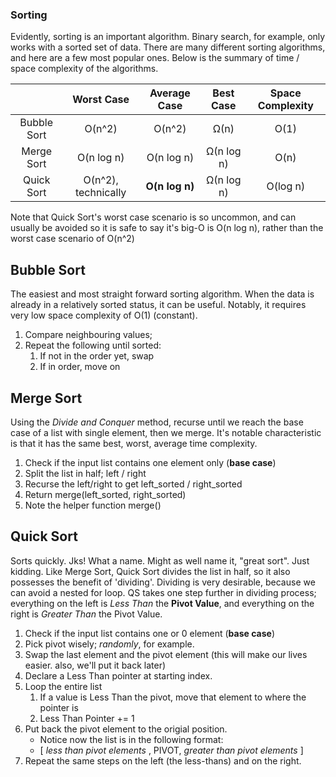 ### Sorting

Evidently, sorting is an important algorithm. Binary search, for example, only works with a sorted set of data. There are many different sorting algorithms, and here are a few most popular ones. Below is the summary of time / space complexity of the algorithms.

|             |     Worst Case      |  Average Case  | Best Case  | Space Complexity |
| :---------: | :-----------------: | :------------: | :--------: | :--------------: |
| Bubble Sort |       O(n^2)        |     O(n^2)     |    Ω(n)    |       O(1)       |
| Merge Sort  |     O(n log n)      |   O(n log n)   | Ω(n log n) |       O(n)       |
| Quick Sort  | O(n^2), technically | **O(n log n)** | Ω(n log n) |     O(log n)     |

Note that Quick Sort's worst case scenario is so uncommon, and can usually be avoided so it is safe to say it's big-O is O(n log n), rather than the worst case scenario of O(n^2)

## Bubble Sort

The easiest and most straight forward sorting algorithm. When the data is already in a relatively sorted status, it can be useful. Notably, it requires very low space complexity of O(1) (constant).

1. Compare neighbouring values;
2. Repeat the following until sorted:
   1. If not in the order yet, swap
   2. If in order, move on

## Merge Sort

Using the _Divide and Conquer_ method, recurse until we reach the base case of a list with single element, then we merge. It's notable characteristic is that it has the same best, worst, average time complexity.

1. Check if the input list contains one element only (**base case**)
2. Split the list in half; left / right
3. Recurse the left/right to get left_sorted / right_sorted
4. Return merge(left_sorted, right_sorted)
5. Note the helper function merge()

## Quick Sort

Sorts quickly. Jks! What a name. Might as well name it, "great sort". Just kidding. Like Merge Sort, Quick Sort divides the list in half, so it also possesses the benefit of 'dividing'. Dividing is very desirable, because we can avoid a nested for loop. QS takes one step further in dividing process; everything on the left is _Less Than_ the **Pivot Value**, and everything on the right is _Greater Than_ the Pivot Value.

1. Check if the input list contains one or 0 element (**base case**)
2. Pick pivot wisely; _randomly_, for example.
3. Swap the last element and the pivot element (this will make our lives easier. also, we'll put it back later)
4. Declare a Less Than pointer at starting index.
5. Loop the entire list
   1. If a value is Less Than the pivot, move that element to where the pointer is
   2. Less Than Pointer += 1
6. Put back the pivot element to the origial position.
   - Notice now the list is in the following format:
   - [ *less than pivot elements* , PIVOT, *greater than pivot elements* ]
7. Repeat the same steps on the left (the less-thans) and on the right.
